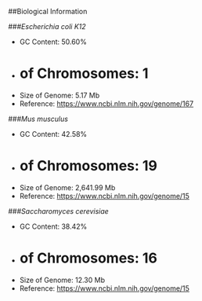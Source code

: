 ##Biological Information

###*Escherichia coli K12*
* GC Content: 50.60%
* # of Chromosomes: 1
* Size of Genome: 5.17 Mb   
* Reference: https://www.ncbi.nlm.nih.gov/genome/167

###*Mus musculus*
* GC Content: 42.58%
* # of Chromosomes: 19
* Size of Genome: 2,641.99 Mb  
* Reference: https://www.ncbi.nlm.nih.gov/genome/15

###*Saccharomyces cerevisiae*
* GC Content: 38.42%
* # of Chromosomes: 16
* Size of Genome: 12.30 Mb  
* Reference: https://www.ncbi.nlm.nih.gov/genome/15
